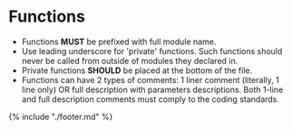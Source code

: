 # Functions

* Functions **MUST** be prefixed with full module name.
* Use leading underscore for 'private' functions. Such functions should never be called from outside of modules they declared in.
* Private functions **SHOULD** be placed at the bottom of the file.
* Functions can have 2 types of comments: 1 liner comment (literally, 1 line only) OR full description with parameters descriptions. Both 1-line and full description comments must comply to the coding standards.

{% include "./footer.md" %}

